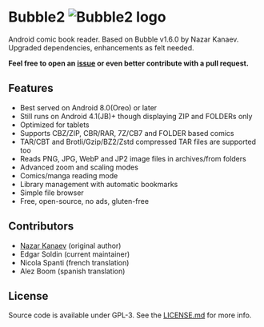 # Bubble2        ![Bubble2 logo](https://raw.githubusercontent.com/edeso/bubble2/master/app/src/main/res/drawable-hdpi/ic_launcher.png)

Android comic book reader. Based on Bubble v1.6.0 by Nazar Kanaev.<br>
Upgraded dependencies, enhancements as felt needed. 

**Feel free to open an [issue](https://github.com/edeso/bubble2/issues) or even better contribute with a pull request.**

## Features

* Best served on Android 8.0(Oreo) or later
* Still runs on Android 4.1(JB)+ though displaying ZIP and FOLDERs only
* Optimized for tablets
* Supports CBZ/ZIP, CBR/RAR, 7Z/CB7 and FOLDER based comics
* TAR/CBT and Brotli/Gzip/BZ2/Zstd compressed TAR files are supported too
* Reads PNG, JPG, WebP and JP2 image files in archives/from folders
* Advanced zoom and scaling modes
* Comics/manga reading mode
* Library management with automatic bookmarks
* Simple file browser
* Free, open-source, no ads, gluten-free

## Contributors

* [Nazar Kanaev](https://github.com/nkanaev) (original author)
* Edgar Soldin (current maintainer)
* Nicola Spanti (french translation)
* Alez Boom (spanish translation)

## License

Source code is available under GPL-3. See the [LICENSE.md](https://github.com/edeso/bubble2/blob/master/LICENSE.md)  for more info.
